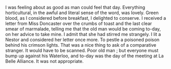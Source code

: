 I was feeling about as good as man could feel that day. Everything horticultural, in the awful and literal sense of the word, was lovely. Green blood, as I considered before breakfast, I delighted to conserve. I received a letter from Miss Doncaster over the crumbs of toast and the last clear smear of marmalade, telling me that the old man would be coming to-day, on her advice to take mine. I admit that she had stirred me strangely. I lit a Nestor and considered her letter once more. To pestle a poisoned poison behind his crimson lights. That was a nice thing to ask of a comparative stranger. It would have to be scanned. Poor old man ; but everyone must bump up against his Waterloo, and to-day was the day of the meeting at La Belle Alliance. It was not appropriate. 